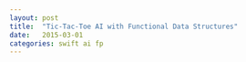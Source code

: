 ```yaml
---
layout: post
title:  "Tic-Tac-Toe AI with Functional Data Structures"
date:   2015-03-01
categories: swift ai fp
---
```


